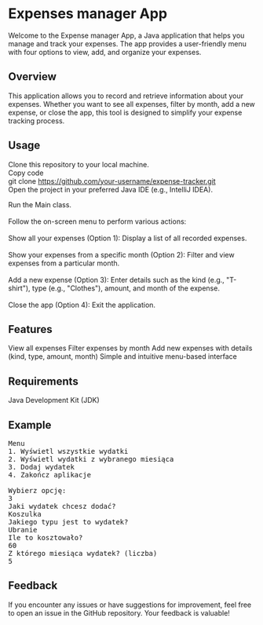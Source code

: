 # Expenses manager App
Welcome to the Expense manager App, a Java application that helps you manage and track your expenses. The app provides a user-friendly menu with four options to view, add, and organize your expenses.

## Overview
This application allows you to record and retrieve information about your expenses. Whether you want to see all expenses, filter by month, add a new expense, or close the app, this tool is designed to simplify your expense tracking process.

## Usage
Clone this repository to your local machine.<br>
Copy code<br>
git clone https://github.com/your-username/expense-tracker.git<br>
Open the project in your preferred Java IDE (e.g., IntelliJ IDEA).<br>

Run the Main class.<br>
<br>
Follow the on-screen menu to perform various actions:<br>
<br>
Show all your expenses (Option 1): Display a list of all recorded expenses.<br>
<br>
Show your expenses from a specific month (Option 2): Filter and view expenses from a particular month.<br>
<br>
Add a new expense (Option 3): Enter details such as the kind (e.g., "T-shirt"), type (e.g., "Clothes"), amount, and month of the expense.<br>
<br>
Close the app (Option 4): Exit the application.<br>

## Features
View all expenses
Filter expenses by month
Add new expenses with details (kind, type, amount, month)
Simple and intuitive menu-based interface

## Requirements
Java Development Kit (JDK)

## Example
<pre>Menu
1. Wyświetl wszystkie wydatki
2. Wyświetl wydatki z wybranego miesiąca
3. Dodaj wydatek
4. Zakończ aplikacje

Wybierz opcję:
3
Jaki wydatek chcesz dodać?
Koszulka
Jakiego typu jest to wydatek?
Ubranie
Ile to kosztowało?
60
Z którego miesiąca wydatek? (liczba)
5</pre>

## Feedback
If you encounter any issues or have suggestions for improvement, feel free to open an issue in the GitHub repository. Your feedback is valuable!
